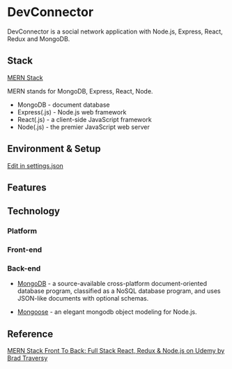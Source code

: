# DevConnector

DevConnector is a social network application with Node.js, Express, React, Redux and MongoDB.

## Stack

[MERN Stack](https://www.mongodb.com/mern-stack)

MERN stands for MongoDB, Express, React, Node.

- MongoDB - document database
- Express(.js) - Node.js web framework
- React(.js) - a client-side JavaScript framework
- Node(.js) - the premier JavaScript web server

## Environment & Setup

[Edit in settings.json](https://code.visualstudio.com/docs/getstarted/settings#:~:text=You%20can%20open%20the%20settings,to%20using%20the%20default%20values.)

## Features

## Technology

### Platform

### Front-end

### Back-end

- [MongoDB](https://www.mongodb.com/) - a source-available cross-platform document-oriented database program, classified as a NoSQL database program, and uses JSON-like documents with optional schemas.

- [Mongoose](https://mongoosejs.com/) - an elegant mongodb object modeling for Node.js.

## Reference

[MERN Stack Front To Back: Full Stack React, Redux & Node.js on Udemy by Brad Traversy](https://github.com/bradtraversy/devconnector_2.0)
